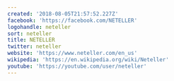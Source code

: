 ```yaml
---
created: '2018-08-05T21:57:52.227Z'
facebook: 'https://facebook.com/NETELLER'
logohandle: neteller
sort: neteller
title: NETELLER
twitter: neteller
website: 'https://www.neteller.com/en_us'
wikipedia: 'https://en.wikipedia.org/wiki/Neteller'
youtube: 'https://youtube.com/user/neteller'
---
```

